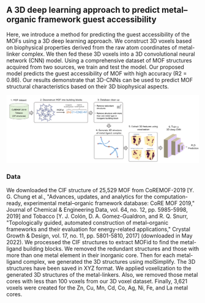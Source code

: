 ## A 3D deep learning approach to predict metal–organic framework guest accessibility

Here, we introduce a method for predicting the guest accessibility of the MOFs using a 3D deep learning approach. We construct 3D voxels based on biophysical properties derived from the raw atom coordinates of metal-linker complex. We then fed these 3D voxels into a 3D convolutional neural network (CNN) model. Using a comprehensive dataset of MOF structures acquired from two sources, we train and test the model. Our proposed model predicts the guest accessibility of MOF with high accuracy (R2 = 0.86). Our results demonstrate that 3D-CNNs can be used to predict MOF structural characteristics based on their 3D biophysical aspects.

![mof_lpd_pipeline](https://github.com/ClinicalAI/MOF_LPD_Prediction/blob/main/MOF_LPD.png)

### Data 
We downloaded the CIF structure of 25,529 MOF from CoREMOF-2019 [Y. G. Chung et al., "Advances, updates, and analytics for the computation-ready, experimental metal–organic framework database: CoRE MOF 2019," Journal of Chemical & Engineering Data, vol. 64, no. 12, pp. 5985-5998, 2019] and Tobacco [Y. J. Colón, D. A. Gomez-Gualdron, and R. Q. Snurr, "Topologically guided, automated construction of metal–organic frameworks and their evaluation for energy-related applications," Crystal Growth & Design, vol. 17, no. 11, pp. 5801-5810, 2017] (downloaded in May 2022). We processed the CIF structures to extract MOFid to find the metal-ligand building blocks. We removed the redundant structures and those with more than one metal element in their inorganic core. Then for each metal-ligand complex, we generated the 3D structures using molSimplify. The 3D structures have been saved in XYZ format. We applied voxelization to the generated 3D structures of the metal-linkers. Also, we removed those metal cores with less than 100 voxels from our 3D voxel dataset. Finally, 3,621 voxels were created for the Zn, Cu, Mn, Cd, Co, Ag, Ni, Fe, and La metal cores.
